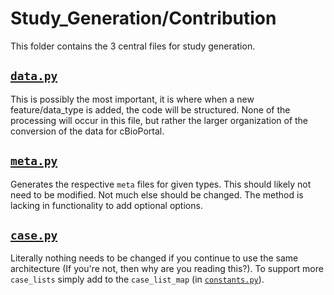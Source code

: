 # Study_Generation/Contribution
This folder contains the 3 central files for study generation. 

## [`data.py`](data.py)
This is possibly the most important, it is where when a new feature/data_type is added, the code will be structured.
None of the processing will occur in this file, but rather the larger organization of the conversion of the data for cBioPortal.

## [`meta.py`](meta.py)
Generates the respective `meta` files for given types. This should likely not need to be modified.
Not much else should be changed. The method is lacking in functionality to add optional options.

## [`case.py`](case.py)

Literally nothing needs to be changed if you continue to use the same architecture (If you're not, then why are you reading this?).
To support more `case_lists` simply add to the `case_list_map` (in [`constants.py`](../constants/constants.py)).
